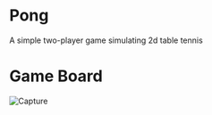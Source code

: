 # Pong
A simple two-player game simulating 2d table tennis

# Game Board
![Capture](https://user-images.githubusercontent.com/45642598/74615519-9d055680-50ef-11ea-85a1-277a7eb6045a.JPG)
